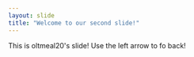 ```yaml
---
layout: slide
title: "Welcome to our second slide!"
---
```

This is oltmeal20's slide!
Use the left arrow to fo back!
